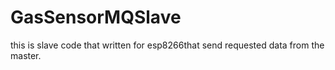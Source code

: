 # GasSensorMQSlave
this is slave code that written for esp8266that send  requested data from the master.
